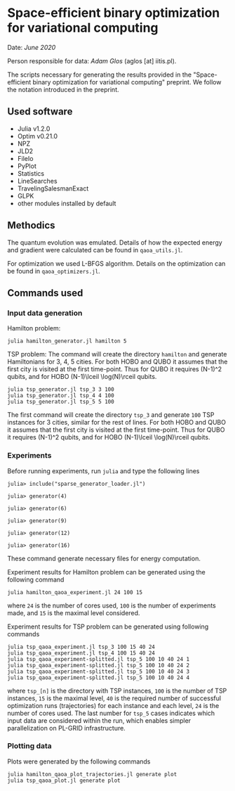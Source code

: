 # Space-efficient binary optimization for variational computing

Date: *June 2020*

Person responsible for data: *Adam Glos* (aglos [at] iitis.pl).


The scripts necessary for generating the results provided in the "Space-efficient binary optimization for variational computing" preprint. We follow the notation introduced in the preprint.


## Used software
* Julia v1.2.0
* Optim v0.21.0
* NPZ
* JLD2
* FileIo
* PyPlot
* Statistics
* LineSearches
* TravelingSalesmanExact
* GLPK
* other modules installed by default

## Methodics

The quantum evolution was emulated. Details of how the expected energy and gradient were calculated can be found in `qaoa_utils.jl`.

For optimization we used L-BFGS algorithm. Details on the optimization can be found in `qaoa_optimizers.jl`.

## Commands used

### Input data generation
Hamilton problem:
```
julia hamilton_generator.jl hamilton 5
```

TSP problem:
The command will create the directory `hamilton` and generate Hamiltonians for 3, 4, 5 cities. For both HOBO and QUBO it assumes that the first city is visited at the first time-point. Thus for QUBO it requires (N-1)^2 qubits, and for HOBO (N-1)\lceil \log(N)\rceil qubits.
```
julia tsp_generator.jl tsp_3 3 100
julia tsp_generator.jl tsp_4 4 100
julia tsp_generator.jl tsp_5 5 100
```
The first command will create the directory `tsp_3` and generate `100` TSP instances for 3 cities, similar for the rest of lines. For both HOBO and QUBO it assumes that the first city is visited at the first time-point. Thus for QUBO it requires (N-1)^2 qubits, and for HOBO (N-1)\lceil \log(N)\rceil qubits.

### Experiments

Before running experiments, run `julia` and type the following lines
```
julia> include("sparse_generator_loader.jl")

julia> generator(4)

julia> generator(6)

julia> generator(9)

julia> generator(12)

julia> generator(16)

```
These command generate necessary files for energy computation.

Experiment results for Hamilton problem can be generated using the following command
```
julia hamilton_qaoa_experiment.jl 24 100 15
```
where `24` is the number of cores used, `100` is the number of experiments made, and `15` is the maximal level considered.

Experiment results for TSP problem can be generated using following commands
```
julia tsp_qaoa_experiment.jl tsp_3 100 15 40 24
julia tsp_qaoa_experiment.jl tsp_4 100 15 40 24
julia tsp_qaoa_experiment-splitted.jl tsp_5 100 10 40 24 1
julia tsp_qaoa_experiment-splitted.jl tsp_5 100 10 40 24 2
julia tsp_qaoa_experiment-splitted.jl tsp_5 100 10 40 24 3
julia tsp_qaoa_experiment-splitted.jl tsp_5 100 10 40 24 4
```
where `tsp_[n]` is the directory with TSP instances, `100` is the number of TSP instances, `15` is the maximal level, `40` is the required number of successful optimization runs (trajectories) for each instance and each level, `24` is the number of cores used. The last number for `tsp_5` cases indicates which input data are considered within the run, which enables simpler parallelization on PL-GRID infrastructure.

### Plotting data

Plots were generated by the following commands
```
julia hamilton_qaoa_plot_trajectories.jl generate plot
julia tsp_qaoa_plot.jl generate plot

```
